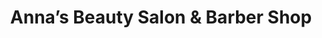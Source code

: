 ---
title: "Anna’s Beauty Salon & Barber Shop"
url: /phoenix/annas-beauty-salon-and-barber-shop/
shop: hairdresser
---